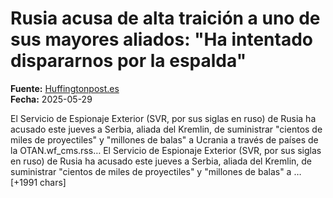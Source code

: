 # Rusia acusa de alta traición a uno de sus mayores aliados: "Ha intentado dispararnos por la espalda"

**Fuente:** [Huffingtonpost.es](https://www.huffingtonpost.es/global/rusia-acusa-alta-traicion-mayores-aliados-ha-intentado-dispararnos-espalda.html)  
**Fecha:** 2025-05-29

<![CDATA[<p>El Servicio de Espionaje Exterior (SVR, por sus siglas en ruso) de Rusia ha acusado este jueves a Serbia, aliada del Kremlin, de suministrar "cientos de miles de proyectiles" y "millones de balas" a Ucrania a través de países de la OTAN.wf_cms.rss…

El Servicio de Espionaje Exterior (SVR, por sus siglas en ruso) de Rusia ha acusado este jueves a Serbia, aliada del Kremlin, de suministrar "cientos de miles de proyectiles" y "millones de balas" a … [+1991 chars]
